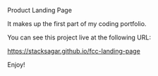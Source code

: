 Product Landing Page

It makes up the first part of my coding portfolio.

You can see this project live at the following URL:

https://stacksagar.github.io/fcc-landing-page

Enjoy!
